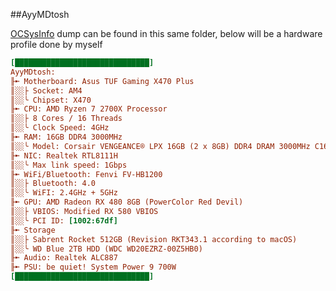 ##AyyMDtosh

[OCSysInfo](https://github.com/KernelWanderers/OCSysInfo) dump can be found in this same folder, below will be a hardware profile done by myself

```ini
[██████████████████████████████]
AyyMDtosh:
╟➼ Motherboard: Asus TUF Gaming X470 Plus
║░░├ Socket: AM4
║░░╰ Chipset: X470
╟➼ CPU: AMD Ryzen 7 2700X Processor
║░░├ 8 Cores / 16 Threads
║░░╰ Clock Speed: 4GHz
╟➼ RAM: 16GB DDR4 3000MHz
║░░╰ Model: Corsair VENGEANCE® LPX 16GB (2 x 8GB) DDR4 DRAM 3000MHz C16 Memory Kit - Black
╟➼ NIC: Realtek RTL8111H
║░░╰ Max link speed: 1Gbps
╟➼ WiFi/Bluetooth: Fenvi FV-HB1200
║░░├ Bluetooth: 4.0
║░░╰ WiFI: 2.4GHz + 5GHz
╟➼ GPU: AMD Radeon RX 480 8GB (PowerColor Red Devil)
║░░├ VBIOS: Modified RX 580 VBIOS
║░░╰ PCI ID: [1002:67df]
╟➼ Storage
║░░├ Sabrent Rocket 512GB (Revision RKT343.1 according to macOS)
║░░╰ WD Blue 2TB HDD (WDC WD20EZRZ-00Z5HB0)
╟➼ Audio: Realtek ALC887
╟➼ PSU: be quiet! System Power 9 700W
[██████████████████████████████]
```
